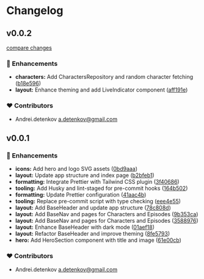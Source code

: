 # Changelog


## v0.0.2

[compare changes](https://github.com/AndreiDetenkov/nuxt-rick-and-morty/compare/v0.0.1...v0.0.2)

### 🚀 Enhancements

- **characters:** Add CharactersRepository and random character fetching ([b18e596](https://github.com/AndreiDetenkov/nuxt-rick-and-morty/commit/b18e596))
- **layout:** Enhance theming and add LiveIndicator component ([aff191e](https://github.com/AndreiDetenkov/nuxt-rick-and-morty/commit/aff191e))

### ❤️ Contributors

- Andrei.detenkov <a.detenkov@gmail.com>

## v0.0.1


### 🚀 Enhancements

- **icons:** Add hero and logo SVG assets ([0bd9aaa](https://github.com/AndreiDetenkov/nuxt-rick-and-morty/commit/0bd9aaa))
- **layout:** Update app structure and index page ([b2bfeb1](https://github.com/AndreiDetenkov/nuxt-rick-and-morty/commit/b2bfeb1))
- **formatting:** Integrate Prettier with Tailwind CSS plugin ([3f40686](https://github.com/AndreiDetenkov/nuxt-rick-and-morty/commit/3f40686))
- **tooling:** Add Husky and lint-staged for pre-commit hooks ([164b502](https://github.com/AndreiDetenkov/nuxt-rick-and-morty/commit/164b502))
- **formatting:** Update Prettier configuration ([41aac4b](https://github.com/AndreiDetenkov/nuxt-rick-and-morty/commit/41aac4b))
- **tooling:** Replace pre-commit script with type checking ([eee4e55](https://github.com/AndreiDetenkov/nuxt-rick-and-morty/commit/eee4e55))
- **layout:** Add BaseHeader and update app structure ([78c808d](https://github.com/AndreiDetenkov/nuxt-rick-and-morty/commit/78c808d))
- **layout:** Add BaseNav and pages for Characters and Episodes ([9b353ca](https://github.com/AndreiDetenkov/nuxt-rick-and-morty/commit/9b353ca))
- **layout:** Add BaseNav and pages for Characters and Episodes ([3588976](https://github.com/AndreiDetenkov/nuxt-rick-and-morty/commit/3588976))
- **layout:** Enhance BaseHeader with dark mode ([01aef18](https://github.com/AndreiDetenkov/nuxt-rick-and-morty/commit/01aef18))
- **layout:** Refactor BaseHeader and improve theming ([8fe5793](https://github.com/AndreiDetenkov/nuxt-rick-and-morty/commit/8fe5793))
- **hero:** Add HeroSection component with title and image ([61e00cb](https://github.com/AndreiDetenkov/nuxt-rick-and-morty/commit/61e00cb))

### ❤️ Contributors

- Andrei.detenkov <a.detenkov@gmail.com>

